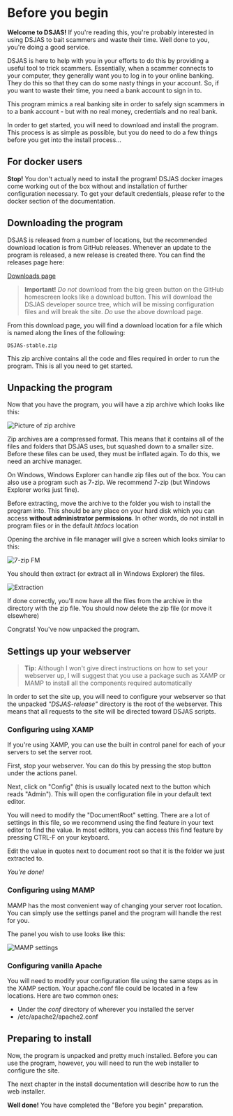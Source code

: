 # Before you begin

**Welcome to DSJAS!** If you're reading this, you're probably interested in using DSJAS to bait scammers and waste their time. Well done to you, you're doing a good service.

DSJAS is here to help with you in your efforts to do this by providing a useful tool to trick scammers. Essentially, when a scammer connects to your computer, they generally want you to log in to your online banking. They do this so that they can do some nasty things in your account. So, if you want to waste their time, you need a bank account to sign in to.

This program mimics a real banking site in order to safely sign scammers in to a bank account - but with no real money, credentials and no real bank.

In order to get started, you will need to download and install the program. This process is as simple as possible, but you do need to do a few things before you get into the install process...

## For docker users

**Stop!** You don't actually need to install the program! DSJAS docker images come working out of the box without and installation of further configuration necessary. To get your default credentials, please refer to the docker section of the documentation.

## Downloading the program

DSJAS is released from a number of locations, but the recommended download location is from GitHub releases. Whenever an update to the program is released, a new release is created there. You can find the releases page here:

[Downloads page](https://github.com/OverEngineeredCode/DSJAS/releases/latest)

> **Important!** *Do not* download from the big green button on the GitHub homescreen looks like a download button. This will download the DSJAS developer source tree, which will be missing configuration files and will break the site. *Do* use the above download page.

From this download page, you will find a download location for a file which is named along the lines of the following:

    DSJAS-stable.zip

This zip archive contains all the code and files required in order to run the program. This is all you need to get started.

## Unpacking the program

Now that you have the program, you will have a zip archive which looks like this:

![Picture of zip archive](https://i.imgur.com/ExLC4C5.png "DSJAS zip archive")

Zip archives are a compressed format. This means that it contains all of the files and folders that DSJAS uses, but squashed down to a smaller size. Before these files can be used, they must be inflated again. To do this, we need an archive manager.

On Windows, Windows Explorer can handle zip files out of the box. You can also use a program such as 7-zip. We recommend 7-zip (but Windows Explorer works just fine).

Before extracting, move the archive to the folder you wish to install the program into. This should be any place on your hard disk which you can access **without administrator permissions**. In other words, do not install in program files or in the default *htdocs* location

Opening the archive in file manager will give a screen which looks similar to this:

![7-zip FM](https://i.imgur.com/5ALyjhe.png "Picture of 7-zip file manager")

You should then extract (or extract all in Windows Explorer) the files.

![Extraction](https://i.imgur.com/4UQILPn.png "Extract method")

If done correctly, you'll now have all the files from the archive in the directory with the zip file. You should now delete the zip file (or move it elsewhere)

Congrats! You've now unpacked the program.

## Settings up your webserver

> **Tip:** Although I won't give direct instructions on how to set your webserver up, I will suggest that you use a package such as XAMP or MAMP to install all the components required automatically

In order to set the site up, you will need to configure your webserver so that the unpacked *"DSJAS-release"* directory is the root of the webserver.
This means that all requests to the site will be directed toward DSJAS scripts.

### Configuring using XAMP

If you're using XAMP, you can use the built in control panel for each of your servers to set the server root.

First, stop your webserver. You can do this by pressing the stop button under the actions panel.

Next, click on "Config" (this is usually located next to the button which reads "Admin"). This will open the configuration file in your default text editor.

You will need to modify the "DocumentRoot" setting. There are a lot of settings in this file, so we recommend using the find feature in your text editor to find the value. In most editors, you can access this find feature by pressing CTRL-F on your keyboard.

Edit the value in quotes next to document root so that it is the folder we just extracted to.

*You're done!*

### Configuring using MAMP

MAMP has the most convenient way of changing your server root location. You can simply use the settings panel and the program will handle the rest for you.

The panel you wish to use looks like this:

![MAMP settings](https://i.imgur.com/ybqoaQY.png "MAMP Server Root Settings")

### Configuring vanilla Apache

You will need to modify your configuration file using the same steps as in the XAMP section. Your apache.conf file could be located in a few locations. Here are two common ones:

* Under the *conf* directory of wherever you installed the server
* /etc/apache2/apache2.conf

## Preparing to install

Now, the program is unpacked and pretty much installed. Before you can use the program, however, you will need to run the web installer to configure the site.

The next chapter in the install documentation will describe how to run the web installer.

**Well done!** You have completed the "Before you begin" preparation.
